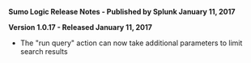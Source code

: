 **Sumo Logic Release Notes - Published by Splunk January 11, 2017**


**Version 1.0.17 - Released January 11, 2017**

* The "run query" action can now take additional parameters to limit search results

